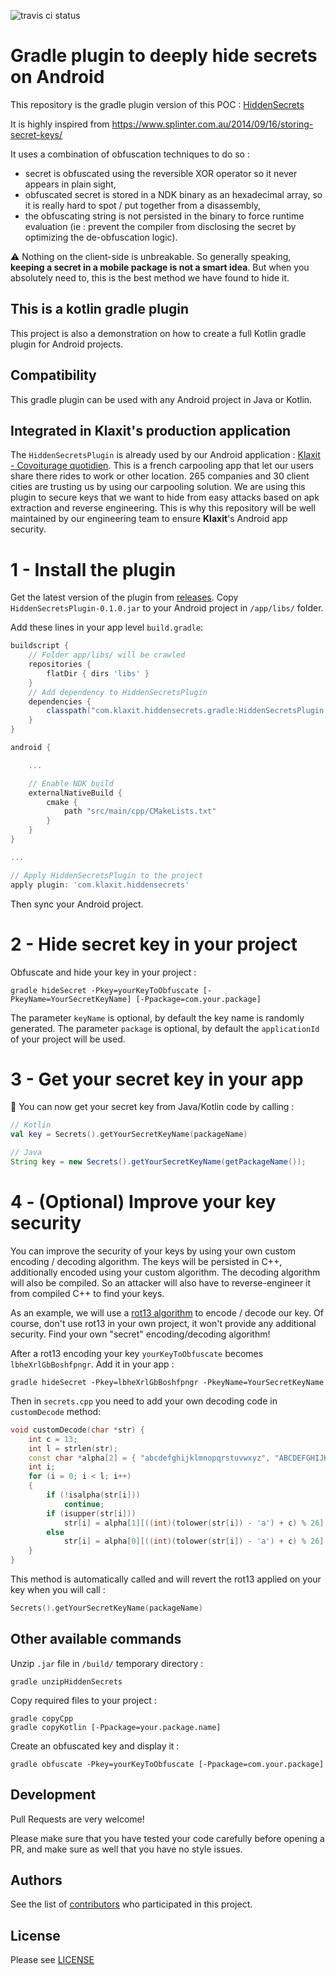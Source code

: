 ![travis ci status](https://travis-ci.com/klaxit/hidden-secrets-gradle-plugin.svg?branch=master)

# Gradle plugin to deeply hide secrets on Android

This repository is the gradle plugin version of this POC : [HiddenSecrets](https://github.com/klaxit/HiddenSecrets)

It is highly inspired from https://www.splinter.com.au/2014/09/16/storing-secret-keys/

It uses a combination of obfuscation techniques to do so :
- secret is obfuscated using the reversible XOR operator so it never appears in plain sight,
- obfuscated secret is stored in a NDK binary as an hexadecimal array, so it is really hard to spot / put together from a disassembly,
- the obfuscating string is not persisted in the binary to force runtime evaluation (ie : prevent the compiler from disclosing the secret by optimizing the de-obfuscation logic).

⚠️ Nothing on the client-side is unbreakable. So generally speaking, **keeping a secret in a mobile package is not a smart idea**. But when you absolutely need to, this is the best method we have found to hide it.

## This is a kotlin gradle plugin
This project is also a demonstration on how to create a full Kotlin gradle plugin for Android projects.

## Compatibility
This gradle plugin can be used with any Android project in Java or Kotlin.


## Integrated in Klaxit's production application
The `HiddenSecretsPlugin` is already used by our Android application : [Klaxit - Covoiturage quotidien](https://play.google.com/store/apps/details?id=com.wayzup.wayzupapp).
This is a french carpooling app that let our users share there rides to work or other location. 265 companies and 30 client cities are trusting us by using our carpooling solution.
We are using this plugin to secure keys that we want to hide from easy attacks based on apk extraction and reverse engineering.
This is why this repository will be well maintained by our engineering team to ensure **Klaxit**'s Android app security.

# 1 - Install the plugin

Get the latest version of the plugin from [releases](https://github.com/klaxit/hidden-secrets-gradle-plugin/releases).
Copy `HiddenSecretsPlugin-0.1.0.jar` to your Android project in `/app/libs/` folder.

Add these lines in your app level `build.gradle`:

```gradle
buildscript {
    // Folder app/libs/ will be crawled
    repositories {
        flatDir { dirs 'libs' }
    }
    // Add dependency to HiddenSecretsPlugin
    dependencies {
        classpath("com.klaxit.hiddensecrets.gradle:HiddenSecretsPlugin:0.1.0")
    }
}

android {

    ...

    // Enable NDK build
    externalNativeBuild {
        cmake {
            path "src/main/cpp/CMakeLists.txt"
        }
    }
}

...

// Apply HiddenSecretsPlugin to the project
apply plugin: 'com.klaxit.hiddensecrets'
```

Then sync your Android project.

# 2 - Hide secret key in your project

Obfuscate and hide your key in your project :
```shell
gradle hideSecret -Pkey=yourKeyToObfuscate [-PkeyName=YourSecretKeyName] [-Ppackage=com.your.package]
```
The parameter `keyName` is optional, by default the key name is randomly generated.
The parameter `package` is optional, by default the `applicationId` of your project will be used.

# 3 - Get your secret key in your app
👏 You can now get your secret key from Java/Kotlin code by calling :
```kotlin
// Kotlin
val key = Secrets().getYourSecretKeyName(packageName)
```
```Java
// Java
String key = new Secrets().getYourSecretKeyName(getPackageName());
```

# 4 - (Optional) Improve your key security
You can improve the security of your keys by using your own custom encoding / decoding algorithm. The keys will be persisted in C++, additionally encoded using your custom algorithm. The decoding algorithm will also be compiled. So an attacker will also have to reverse-engineer it from compiled C++ to find your keys.

As an example, we will use a [rot13 algorithm](https://en.wikipedia.org/wiki/ROT13) to encode / decode our key. Of course, don't use rot13 in your own project, it won't provide any additional security. Find your own "secret" encoding/decoding algorithm!

After a rot13 encoding your key `yourKeyToObfuscate` becomes `lbheXrlGbBoshfpngr`.
Add it in your app :
```shell
gradle hideSecret -Pkey=lbheXrlGbBoshfpngr -PkeyName=YourSecretKeyName
```

Then in `secrets.cpp` you need to add your own decoding code in `customDecode` method:
```cpp
void customDecode(char *str) {
    int c = 13;
    int l = strlen(str);
    const char *alpha[2] = { "abcdefghijklmnopqrstuvwxyz", "ABCDEFGHIJKLMNOPQRSTUVWXYZ"};
    int i;
    for (i = 0; i < l; i++)
    {
        if (!isalpha(str[i]))
            continue;
        if (isupper(str[i]))
            str[i] = alpha[1][((int)(tolower(str[i]) - 'a') + c) % 26];
        else
            str[i] = alpha[0][((int)(tolower(str[i]) - 'a') + c) % 26];
    }
}
```

This method is automatically called and will revert the rot13 applied on your key when you will call :
```kotlin
Secrets().getYourSecretKeyName(packageName)
```

## Other available commands
Unzip `.jar` file in `/build/` temporary directory :
```shell
gradle unzipHiddenSecrets
```

Copy required files to your project :
```shell
gradle copyCpp
gradle copyKotlin [-Ppackage=your.package.name]
```

Create an obfuscated key and display it :
```shell
gradle obfuscate -Pkey=yourKeyToObfuscate [-Ppackage=com.your.package]
```

## Development

Pull Requests are very welcome!

Please make sure that you have tested your code carefully before opening a PR, and make sure as well that you have no style issues.

## Authors

See the list of [contributors](https://github.com/klaxit/hidden-secrets-gradle-plugin/contributors) who participated in this project.

## License

Please see [LICENSE](https://github.com/klaxit/hidden-secrets-gradle-plugin/blob/master/LICENSE)
